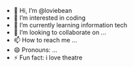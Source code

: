 - 👋 Hi, I’m @loviebean
- 👀 I’m interested in coding
- 🌱 I’m currently learning information tech
- 💞️ I’m looking to collaborate on ...
- 📫 How to reach me ...
- 😄 Pronouns: ...
- ⚡ Fun fact: i love theatre

<!---
loviebean/loviebean is a ✨ special ✨ repository because its `README.md` (this file) appears on your GitHub profile.
You can click the Preview link to take a look at your changes.
--->
